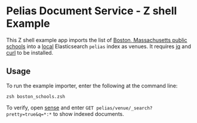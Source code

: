 # Pelias Document Service - Z shell Example

This Z shell example app imports the list of [Boston, Massachusetts public schools](https://bostonopendata-boston.opendata.arcgis.com/datasets/1d9509a8b2fd485d9ad471ba2fdb1f90_0.geojson) into a [local](http://localhost:9200/pelias) Elasticsearch `pelias` index as venues.  It requires [jq](https://stedolan.github.io/jq/) and [curl](https://curl.haxx.se/) to be installed.  

## Usage

To run the example importer, enter the following at the command line:

```
zsh boston_schools.zsh
```

To verify, open [sense](http://localhost:5601/app/sense) and enter `GET pelias/venue/_search?pretty=true&q=*:*` to show indexed documents.
